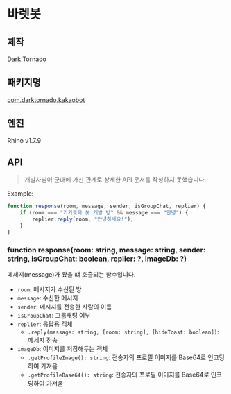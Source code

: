 # 바렛봇

## 제작

Dark Tornado

## 패키지명

[com.darktornado.kakaobot](https://play.google.com/store/apps/details?id=com.darktornado.kakaobot)

## 엔진

Rhino v1.7.9

## API

> 개발자님이 군대에 가신 관계로 상세한 API 문서를 작성하지 못했습니다.

Example:

```javascript
function response(room, message, sender, isGroupChat, replier) {
    if (room === "카카토옥 봇 개발 방" && message === "안녕") {
        replier.reply(room, "안녕하세요!");
    }
}
```

### function response(room: string, message: string, sender: string, isGroupChat: boolean, replier: ?, imageDb: ?)

메세지(message)가 왔을 떄 호출되는 함수입니다.

- `room`: 메시지가 수신된 방
- `message`: 수신한 메시지
- `sender`: 메시지를 전송한 사람의 이름
- `isGroupChat`: 그룹채팅 여부
- `replier`: 응답용 객체
  - `.reply(message: string, [room: string], [hideToast: boolean])`: 메세지 전송
- `imageDb`: 이미지를 저장해두는 객체
  - `.getProfileImage(): string`: 전송자의 프로필 이미지를 Base64로 인코딩하여 가져옴
  - `.getProfileBase64(): string`: 전송자의 프로필 이미지를 Base64로 인코딩하여 가져옴
